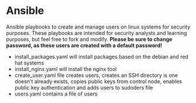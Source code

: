 # Ansible

Ansible playbooks to create and manage users on linux systems for security purposes. These playbooks are intended for security analysts and learning purposes, but feel free to fork and modify. **Please be sure to change password, as these users are created with a default password!**

- install_packages.yaml will install packages based on the debian and red hat systems
- install_nginx.yaml will install the nginx tool
- create_user.yaml file creates users, creates an SSH directory is one doesn't already exists, copies public keys from control node, enables public key authentication and adds users to sudoders file
- users.yaml contains a file of users

